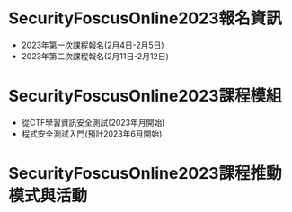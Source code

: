 # SecurityFoscusOnline2023報名資訊
- 2023年第一次課程報名(2月4日-2月5日)
- 2023年第二次課程報名(2月11日-2月12日)

# SecurityFoscusOnline2023課程模組
- 從CTF學習資訊安全測試(2023年月開始)
- 程式安全測試入門(預計2023年6月開始)

# SecurityFoscusOnline2023課程推動模式與活動
